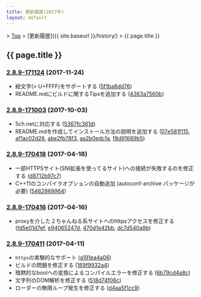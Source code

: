 ```yaml
---
title: 更新履歴(2017年)
layout: default
---
```

<!-- SPDX-License-Identifier: FSFAP OR GPL-2.0-or-later -->

&gt; [Top](../) &gt; [更新履歴]({{ site.baseurl }}/history/) &gt; {{ page.title }}

## {{ page.title }}


<a name="2.8.9-171124"></a>
### [2.8.9-171124](https://github.com/JDimproved/JDim/compare/ab77d02541...be3d051dc5) (2017-11-24)
- 絵文字(> U+FFFF)をサポートする
  ([5f1ba8dd76](https://github.com/JDimproved/JDim/commit/5f1ba8dd76f50f2b8943507d7a84843739267f96))
- README.mdにビルドに関するTipsを追加する
  ([4363a7560b](https://github.com/JDimproved/JDim/commit/4363a7560b726fa814823a1897ece54ea70288e7))


<a name="2.8.9-171003"></a>
### [2.8.9-171003](https://github.com/JDimproved/JDim/compare/c4efac5bd2...ab77d02541) (2017-10-03)
- 5ch.netに対応する
  ([5367fc361d](https://github.com/JDimproved/JDim/commit/5367fc361d77cad50c6a63ac16696ab2e8d69ed1))
- README.mdを作成してインストール方法の説明を追加する
  ([07e581f115](https://github.com/JDimproved/JDim/commit/07e581f11530970c20ffbd540cd58ff8f45bab6b),
   [af1ac02d26](https://github.com/JDimproved/JDim/commit/af1ac02d269c09830814725134a8d6d39a0dd8bc),
   [abe2fb78f3](https://github.com/JDimproved/JDim/commit/abe2fb78f3d15c55c398ce8bec0d83e7c2a94141),
   [aa2b0edc1a](https://github.com/JDimproved/JDim/commit/aa2b0edc1a48802503c733c802e7ab93c047dd0a),
   [f8d91689b5](https://github.com/JDimproved/JDim/commit/f8d91689b5d253a427820fbd082c99c9c8dd2851))


<a name="2.8.9-170418"></a>
### [2.8.9-170418](https://github.com/JDimproved/JDim/compare/57b5f412b1...c4efac5bd2) (2017-04-18)
- 一部HTTPSサイト(SNI拡張を使ってるサイト)への接続が失敗するのを修正する
  ([d8712b97c7](https://github.com/JDimproved/JDim/commit/d8712b97c7fa8c434ad12a8621d98b3c41e8f139))
- C++11のコンパイラオプションの自動追加 (autoconf-archive パッケージが必要)
  ([5462869964](https://github.com/JDimproved/JDim/commit/54628699641f8595ffb96c70987a8d7e3dbf28f4))


<a name="2.8.9-170416"></a>
### [2.8.9-170416](https://github.com/JDimproved/JDim/compare/66f0eea81c...57b5f412b1) (2017-04-16)
- proxyを介した２ちゃんねる系サイトへのhttpsアクセスを修正する
  ([fd5e01d7ef](https://github.com/JDimproved/JDim/commit/fd5e01d7efe643915c963c663d633799db9b5293),
   [e94065247d](https://github.com/JDimproved/JDim/commit/e94065247db8be67ba4a3b19bab830fb5f363f5e),
   [470d1e42bb](https://github.com/JDimproved/JDim/commit/470d1e42bbaeae8132270014c6d353de8e2b5521),
   [dc7d540a9b](https://github.com/JDimproved/JDim/commit/dc7d540a9bf072c7d1f934a7f5541d19f3f0c4d1))


<a name="2.8.9-170411"></a>
### [2.8.9-170411](https://github.com/JDimproved/JDim/compare/5c05922bb5...66f0eea81c) (2017-04-11)
- `https`の実験的なサポート
  ([a191ea4a06](https://github.com/JDimproved/JDim/commit/a191ea4a069f22ca904835f514f5a1360d37f08f))
- ビルドの問題を修正する
  ([169f9932a4](https://github.com/JDimproved/JDim/commit/169f9932a4b58c83a26fa32e5d0427c778510dda))
- 暗黙的なboolへの変換によるコンパイルエラーを修正する
  ([6b79cd4a8c](https://github.com/JDimproved/JDim/commit/6b79cd4a8c9e398b781021b9bb54c9a98c0ee77e))
- 文字列のDOM解析を修正する
  ([518d74f06c](https://github.com/JDimproved/JDim/commit/518d74f06cd8fc4a95674da4f866a09e6b858d19))
- ローダーの無限ループ発生を修正する
  ([d4aa5f1cc9](https://github.com/JDimproved/JDim/commit/d4aa5f1cc9869bc98b8be6e939599eecf54d6a52))
